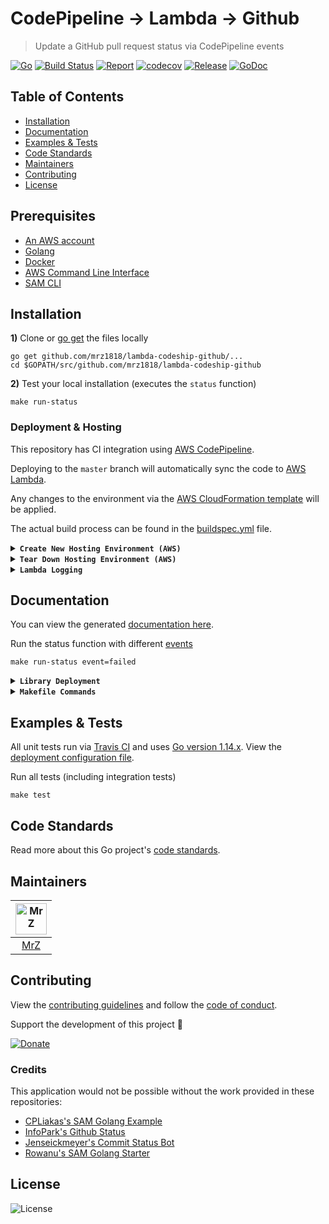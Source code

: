 # CodePipeline -> Lambda -> Github
> Update a GitHub pull request status via CodePipeline events

[![Go](https://img.shields.io/badge/Go-1.14.xx-blue.svg)](https://golang.org/)
[![Build Status](https://travis-ci.com/mrz1836/lambda-codepipeline-github.svg?branch=master&v=1)](https://travis-ci.com/mrz1836/lambda-codepipeline-github)
[![Report](https://goreportcard.com/badge/github.com/mrz1836/lambda-codepipeline-github?style=flat&v=1)](https://goreportcard.com/report/github.com/mrz1836/lambda-codepipeline-github)
[![codecov](https://codecov.io/gh/mrz1836/lambda-codepipeline-github/branch/master/graph/badge.svg?v=1)](https://codecov.io/gh/mrz1836/lambda-codepipeline-github)
[![Release](https://img.shields.io/github/release-pre/mrz1836/lambda-codepipeline-github.svg?style=flat&v=1)](https://github.com/mrz1836/lambda-codepipeline-github/releases)
[![GoDoc](https://godoc.org/github.com/mrz1836/lambda-codepipeline-github?status.svg&style=flat&v=1)](https://pkg.go.dev/github.com/mrz1836/lambda-codepipeline-github?tab=doc)

## Table of Contents
- [Installation](#installation)
- [Documentation](#documentation)
- [Examples & Tests](#examples--tests)
- [Code Standards](#code-standards)
- [Maintainers](#maintainers)
- [Contributing](#contributing)
- [License](#license)

## Prerequisites
* [An AWS account](https://aws.amazon.com/)
* [Golang](https://golang.org/doc/install)
* [Docker](https://docs.docker.com/install)
* [AWS Command Line Interface](https://docs.aws.amazon.com/cli/latest/userguide/installing.html)
* [SAM CLI](https://docs.aws.amazon.com/serverless-application-model/latest/developerguide/serverless-sam-cli-install-mac.html)

## Installation
**1)** Clone or [go get](https://golang.org/doc/articles/go_command.html) the files locally
```shell script
go get github.com/mrz1818/lambda-codeship-github/...
cd $GOPATH/src/github.com/mrz1818/lambda-codeship-github
```

**2)** Test your local installation (executes the `status` function)
```shell script
make run-status
```   

### Deployment & Hosting
This repository has CI integration using [AWS CodePipeline](https://aws.amazon.com/codepipeline/).

Deploying to the `master` branch will automatically sync the code to [AWS Lambda](https://aws.amazon.com/lambda/).

Any changes to the environment via the [AWS CloudFormation template](application.yaml) will be applied.

The actual build process can be found in the [buildspec.yml](buildspec.yml) file.

<details>
<summary><strong><code>Create New Hosting Environment (AWS)</code></strong></summary>

This will create a new [AWS CloudFormation](https://aws.amazon.com/cloudformation/) stack with:
- (1) [Lambda](https://aws.amazon.com/lambda/) Function(s)
- (1) [CloudWatch Event Rule](https://docs.aws.amazon.com/AmazonCloudWatch/latest/events/Create-CloudWatch-Events-Rule.html) to subscribe to Pipeline events
- (1) [CloudWatch LogGroups](https://aws.amazon.com/cloudwatch/) for Lambda Function(s)
- (1) [CodePipeline](https://aws.amazon.com/codepipeline/) with multiple stages to deploy the application from Github
- (1) [CodePipeline Webhook](https://aws.amazon.com/codepipeline/) to receive Github notifications from a specific `branch:name`
- (1) [CodeBuild Project(s)](https://docs.aws.amazon.com/codebuild/latest/userguide/create-project.html) to test, build and deploy the app
- (2) [Service Roles](https://docs.aws.amazon.com/IAM/latest/UserGuide/id_roles_create_for-service.html) for working with CodeBuild and CodePipeline

**NOTE:** Requires an existing S3 bucket for artifacts and sam-cli deployments (located in the [Makefile](Makefile))

**1)** Add your Github token to [SSM](https://docs.aws.amazon.com/systems-manager/latest/userguide/systems-manager-parameter-store.html)
```shell script
make save-token token=YOUR_TOKEN
```

**2)** One command will build, test, package and deploy the application to AWS. 
After initial deployment, updating the function is as simple as committing to Github.
```shell script
make deploy
``` 

If you make any adjustments to the command above, update the [buildspec](buildspec.yml) file accordingly.  
</details>

<details>
<summary><strong><code>Tear Down Hosting Environment (AWS)</code></strong></summary>

Remove the Stack(s)
```shell script
make teardown
```   
</details>

<details>
<summary><strong><code>Lambda Logging</code></strong></summary>

View all the logs in [AWS CloudWatch](https://console.aws.amazon.com/cloudwatch/home?region=us-east-1#logsV2:log-groups) via log groups:
```text
/aws/lambda/<app_name>-<stage_name>-<function_name>
```
</details>

## Documentation
You can view the generated [documentation here](https://pkg.go.dev/github.com/mrz1836/lambda-codepipeline-github?tab=doc).

Run the status function with different [events](status/events)
```shell script
make run-status event=failed
``` 

<details>
<summary><strong><code>Library Deployment</code></strong></summary>

[goreleaser](https://github.com/goreleaser/goreleaser) for easy binary or library deployment to Github and can be installed via: `brew install goreleaser`.

The [.goreleaser.yml](.goreleaser.yml) file is used to configure [goreleaser](https://github.com/goreleaser/goreleaser).

Use `make release-snap` to create a snapshot version of the release, and finally `make release` to ship to production.
</details>

<details>
<summary><strong><code>Makefile Commands</code></strong></summary>

View all `makefile` commands
```shell script
make help
```

List of all current commands:
```text
all                            Run multiple pre-configured commands at once
bench                          Run all benchmarks in the Go application
build                          Build the lambda function as a compiled application
clean                          Remove previous builds and any test cache data
clean-mods                     Remove all the Go mod cache
coverage                       Shows the test coverage
deploy                         Build, prepare and deploy
godocs                         Sync the latest tag with GoDocs
help                           Show all commands available
lambda                         Build a compiled version to deploy to Lambda
lint                           Run the Go lint application
package                        Process the CF template and prepare for deployment
release                        Full production release (creates release in Github)
release-test                   Full production test release (everything except deploy)
release-snap                   Test the full release (build binaries)
run-status                     Fires the lambda function (IE: run-status event=started)
save-token                     Saves the token to the parameter store (IE: save-token token=YOUR_TOKEN)
tag                            Generate a new tag and push (IE: tag version=0.0.0)
tag-remove                     Remove a tag if found (IE: tag-remove version=0.0.0)
tag-update                     Update an existing tag to current commit (IE: tag-update version=0.0.0)
teardown                       Deletes the entire stack
test                           Runs vet, lint and ALL tests
test-short                     Runs vet, lint and tests (excludes integration tests)
update                         Update all project dependencies
update-releaser                Update the goreleaser application
vet                            Run the Go vet application
```
</details>

## Examples & Tests
All unit tests run via [Travis CI](https://travis-ci.org/mrz1836/lambda-codepipeline-github) and uses [Go version 1.14.x](https://golang.org/doc/go1.14). View the [deployment configuration file](.travis.yml).

Run all tests (including integration tests)
```shell script
make test
```

## Code Standards
Read more about this Go project's [code standards](CODE_STANDARDS.md).

## Maintainers

| [<img src="https://github.com/mrz1836.png" height="50" alt="MrZ" />](https://github.com/mrz1836) |
|:---:|
| [MrZ](https://github.com/mrz1836) |

## Contributing

View the [contributing guidelines](CONTRIBUTING.md) and follow the [code of conduct](CODE_OF_CONDUCT.md).

Support the development of this project 🙏

[![Donate](https://img.shields.io/badge/donate-bitcoin-brightgreen.svg)](https://mrz1818.com/?tab=tips&af=lambda-codepipeline-github)

### Credits
This application would not be possible without the work provided in these repositories: 
- [CPLiakas's SAM Golang Example](https://github.com/cpliakas/aws-sam-golang-example) 
- [InfoPark's Github Status](https://github.com/infopark/lambda-codepipeline-github-status)
- [Jenseickmeyer's Commit Status Bot](https://github.com/jenseickmeyer/github-commit-status-bot) 
- [Rowanu's SAM Golang Starter](https://github.com/rowanu/sam-golang-starter) 

## License

![License](https://img.shields.io/github/license/mrz1836/lambda-codepipeline-github.svg?style=flat&v=1)
